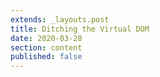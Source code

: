 ```yaml
---
extends: _layouts.post
title: Ditching the Virtual DOM
date: 2020-03-28
section: content
published: false
---
```



